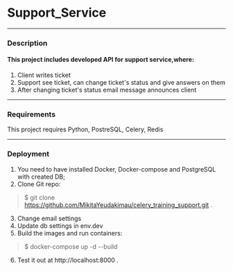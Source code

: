 # Support_Service
___
### Description
#### This project includes developed API for support service,where:
1) Client writes ticket
2) Support see ticket, can change ticket's status and give answers on them
3) After changing ticket's status email message announces client
___

### Requirements

This project requires Python, PostreSQL, Celery, Redis
___
### Deployment

1) You need to have installed Docker, Docker-compose and PostgreSQL with created DB;
2) Clone Git repo:
> $ git clone https://github.com/MikitaYeudakimau/celery_training_support.git .
3) Change email settings 
4) Update db settings in env.dev
5) Build the images and run containers:
> $ docker-compose up -d --build
6) Test it out at http://localhost:8000 . 